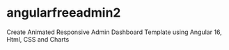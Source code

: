 # angularfreeadmin2
Create Animated Responsive Admin Dashboard Template using Angular 16, Html, CSS and Charts
